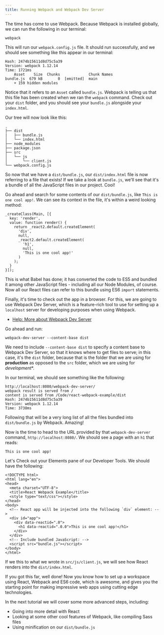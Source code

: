 ```yaml
---
title: Running Webpack and Webpack Dev Server
---
```

The time has come to use Webpack. Because Webpack is installed globally, we can run the following in our terminal:

    webpack

This will run our `webpack.config.js` file. It should run successfully, and we should see something like this appear in our terminal:

    Hash: 2474b15611d8d75c5a39
    Version: webpack 1.12.14
    Time: 1721ms
        Asset    Size  Chunks             Chunk Names
    bundle.js  679 kB       0  [emitted]  main
        + 159 hidden modules

Notice that it refers to an `Asset` called `bundle.js`. Webpack is telling us that this file has been created when we ran the `webpack` command. Check out your `dist` folder, and you should see your `bundle.js` alongside your `index.html`.

Our tree will now look like this:

    .
    ├── dist
    |   ├── bundle.js
    │   └── index.html
    ├── node_modules
    ├── package.json
    ├── src
    │   └── js
    │       └── client.js
    └── webpack.config.js

So now that we have a `dist/bundle.js`, our `dist/index.html` file is now referring to a file that exists! If we take a look at `bundle.js`, we'll see that it's a bundle of all the JavaScript files in our project. Cool!

Go ahead and search for some contents of our `dist/bundle.js`, like `This is one cool app!`. We can see its context in the file, it's within a weird looking method:

    _createClass(Main, [{
      key: 'render',
      value: function render() {
        return _react2.default.createElement(
          'div',
          null,
          _react2.default.createElement(
            'h1',
            null,
            'This is one cool app!'
          )
        );
      }
    }]);

This is what Babel has done; it has converted the code to ES5 and bundled it among other JavaScript files - including all our Node Modules, of course. Now all our React files can refer to this bundle using ES6 `import` statements.

Finally, it's time to check out the app in a browser. For this, we are going to use Webpack Dev Server, which is a feature-rich tool to use for setting up a `localhost` server for developing purposes when using Webpack.

*   [Help: More about Webpack Dev Server](https://webpack.github.io/docs/webpack-dev-server.html)

Go ahead and run:

    webpack-dev-server --content-base dist

We need to include `--content-base dist` to specify a content base to Webpack Dev Server, so that it knows where to get files to serve; in this case, it's the `dist` folder, because that is the folder that we are using for **production** as opposed to the `src` folder, which we are using for *development**.

In our terminal, we should see something like the following:

    http://localhost:8080/webpack-dev-server/
    webpack result is served from /
    content is served from /Code/react-webpack-example/dist
    Hash: 2474b15611d8d75c5a39
    Version: webpack 1.12.14
    Time: 3738ms

Following that will be a very long list of all the files bundled into `dist/bundle.js` by Webpack. Amazing!

Now is the time to head to the URL provided by that `webpack-dev-server` command, `http://localhost:8080/`. We should see a page with an `h1` that reads:

    This is one cool app!

Let's Check out your Elements pane of our Developer Tools. We should have the following:

    <!DOCTYPE html>
    <html lang="en">
    <head>
      <meta charset="UTF-8">
      <title>React Webpack Example</title>
      <style type="text/css"></style>
    </head>
    <body>
      <!-- React app will be injected into the following `div` element: -->
      <div id="app">
        <div data-reactid=".0">
          <h1 data-reactid=".0.0">This is one cool app!</h1>
        </div>
      </div>
      <!-- Include bundled JavaScript: -->
      <script src="bundle.js"></script>
    </body>
    </html>

If we this to what we wrote in `src/js/client.js`, we will see how React renders into the `dist/index.html`.

If you got this far, well done! Now you know how to set up a workspace using React, Webpack and ES6 code, which is awesome, and gives you the starting point for making impressive web apps using cutting edge technologies.

In the next tutorial we will cover some more advanced steps, including:

*   Going into more detail with React
*   Looking at some other cool features of Webpack, like compiling Sass files
*   Using minification on our `dist/bundle.js`
